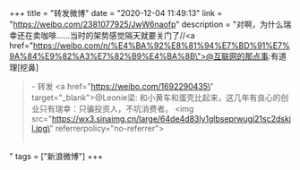 +++
title = "转发微博"
date = "2020-12-04 11:49:13"
link = "https://weibo.com/2381077925/JwW6naofp"
description = "对啊，为什么瑞幸还在卖咖啡……当时的架势感觉隔天就要关门了//<a href=\"https://weibo.com/n/%E4%BA%92%E8%81%94%E7%BD%91%E7%9A%84%E9%82%A3%E7%82%B9%E4%BA%8B\">@互联网的那点事</a>:有道理[挖鼻]<br><blockquote> - 转发 <a href=\"https://weibo.com/1692290435\" target=\"_blank\">@Leonie梁</a>: 和小黄车和蛋壳比起来，这几年有良心的创业只有瑞幸：只骗投资人，不坑消费者。 <img src=\"https://wx3.sinaimg.cn/large/64de4d83ly1glbseprwugj21sc2dskjl.jpg\" referrerpolicy=\"no-referrer\"><br><br></blockquote>"
tags = ["新浪微博"]
+++
